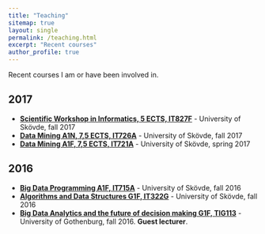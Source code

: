 ```yaml
---
title: "Teaching"
sitemap: true
layout: single
permalink: /teaching.html
excerpt: "Recent courses"
author_profile: true
---
```

Recent courses I am or have been involved in.

## 2017 ## 

- [**Scientific Workshop in Informatics, 5 ECTS, IT827F**](http://www.his.se/Documents/Forskning/Kursplaner/Courseplan_IT927F.pdf) - University of Skövde, fall 2017
- [**Data Mining A1N, 7,5 ECTS, IT726A**](http://www.his.se/en/Prospective-student/education/courses/ITE/IT721A/) - University of Skövde, fall 2017
- [**Data Mining A1F, 7,5 ECTS, IT721A**](http://www.his.se/en/Prospective-student/education/courses/ITE/IT721A/) - University of Skövde, spring 2017

## 2016 ##
- [**Big Data Programming A1F, IT715A**](http://www.his.se/en/Prospective-student/education/courses/ITE/IT715A/) - University of Skövde, fall 2016
- [**Algorithms and Data Structures G1F, IT322G**](http://www.his.se/en/Prospective-student/education/courses/ITE/IT322G/) - University of Skövde, fall 2016
- [**Big Data Analytics and the future of decision making G1F, TIG113**](http://kursplaner.gu.se/pdf/kurs/sv/TIG113) - University of Gothenburg, fall 2016. **Guest lecturer**.

